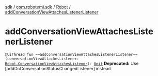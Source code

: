 [sdk](../../index.md) / [com.robotemi.sdk](../index.md) / [Robot](index.md) / [addConversationViewAttachesListenerListener](./add-conversation-view-attaches-listener-listener.md)

# addConversationViewAttachesListenerListener

`@UiThread fun ~~addConversationViewAttachesListenerListener~~(conversationViewAttachesListener: `[`Robot.ConversationViewAttachesListener`](-conversation-view-attaches-listener/index.md)`): `[`Unit`](https://kotlinlang.org/api/latest/jvm/stdlib/kotlin/-unit/index.html)
**Deprecated:** Use [addOnConversationStatusChangedListener] instead

